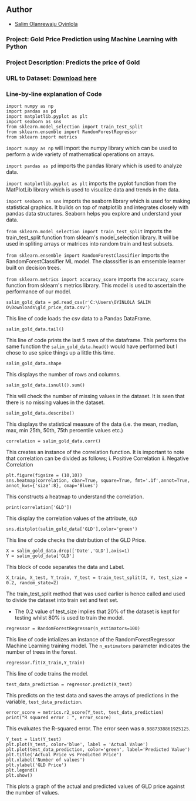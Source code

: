 ## Author

* [Salim Olanrewaju Oyinlola](https://twitter.com/salimopines)

### Project: Gold Price Prediction using Machine Learning with Python

### Project Description: Predicts the price of Gold

### URL to Dataset: [Download here](https://www.kaggle.com/datasets/altruistdelhite04/gold-price-data)

### Line-by-line explanation of Code

```
import numpy as np
import pandas as pd
import matplotlib.pyplot as plt
import seaborn as sns
from sklearn.model_selection import train_test_split
from sklearn.ensemble import RandomForestRegressor
from sklearn import metrics
```

`import numpy as np` will import the numpy library which can be used to perform a wide variety of mathematical operations on arrays.

`import pandas as pd` imports the pandas library which is used to analyze data.

`import matplotlib.pyplot as plt` imports the pyplot function from the MatPlotLib library which is used to visualize data and trends in the data.

`import seaborn as sns` imports the seaborn library which is used for making statistical graphics. It builds on top of matplotlib and integrates closely with pandas data structures. Seaborn helps you explore and understand your data.

`from sklearn.model_selection import train_test_split` imports the train_test_split function from sklearn's model_selection library. It will be used in spliting arrays or matrices into random train and test subsets.

`from sklearn.ensemble import RandomForestClassifier` imports the RandomForestClassifier ML model. The classsifier is an emsemble learner built on decision trees.

`from sklearn.metrics import accuracy_score` imports the `accuracy_score` function from sklearn's metrics library. This model is used to ascertain the performance of our model. 

```
salim_gold_data = pd.read_csv(r'C:\Users\OYINLOLA SALIM O\Downloads\gld_price_data.csv')
```
This line of code loads the csv data to a Pandas DataFrame. 

```
salim_gold_data.tail()
```
This line of code prints the last 5 rows of the dataframe. This performs the same function the `salim_gold_data.head()` would have performed but I chose to use spice things up a little this time. 

```
salim_gold_data.shape
```
This displays the number of rows and columns.

```
salim_gold_data.isnull().sum()
```
This will check the number of missing values in the dataset. It is seen that there is no missing values in the dataset. 

```
salim_gold_data.describe()
```
This displays the statistical measure of the data (i.e.  the mean, median, max, min 25th, 50th, 75th percentile values etc.)

```
correlation = salim_gold_data.corr()
```

This creates an instance of the correlation function. It is important to note that correlation can be divided as follows;
i. Positive Correlation
ii. Negative Correlation

```
plt.figure(figsize = (10,10))
sns.heatmap(correlation, cbar=True, square=True, fmt='.1f',annot=True, annot_kws={'size':8}, cmap='Blues')
```
This constructs a heatmap to understand the correlation. 

```
print(correlation['GLD'])
```
This display the correlation values of the attribute, `GLD`

```
sns.distplot(salim_gold_data['GLD'],color='green')
```
This line of code checks the distribution of the GLD Price. 

```
X = salim_gold_data.drop(['Date','GLD'],axis=1)
Y = salim_gold_data['GLD']
```

This block of code separates the data and Label. 

```
X_train, X_test, Y_train, Y_test = train_test_split(X, Y, test_size = 0.2, random_state=2)
```

The train_test_split method that was used earlier is hence called and used to divide the dataset into train set and test set. 

- The 0.2 value of test_size implies that 20% of the dataset is kept for testing whilst 80% is used to train the model. 

```
regressor = RandomForestRegressor(n_estimators=100)
```

This line of code intializes an instance of the RandomForestRegressor Machine Learning training model. The `n_estimators` parameter indicates the number of trees in the forest. 

```
regressor.fit(X_train,Y_train)
```

This line of code trains the model. 

```
test_data_prediction = regressor.predict(X_test)
```

This predicts on the test data and saves the arrays of predictions in the variable, `test_data_prediction`. 

```
error_score = metrics.r2_score(Y_test, test_data_prediction)
print("R squared error : ", error_score)
```

This evaluates the R-squared error. The error seen was `0.9887338861925125`. 

```
Y_test = list(Y_test)
plt.plot(Y_test, color='blue', label = 'Actual Value')
plt.plot(test_data_prediction, color='green', label='Predicted Value')
plt.title('Actual Price vs Predicted Price')
plt.xlabel('Number of values')
plt.ylabel('GLD Price')
plt.legend()
plt.show()
```

This plots a graph of the actual and predicted values of GLD price against the number of values.  
